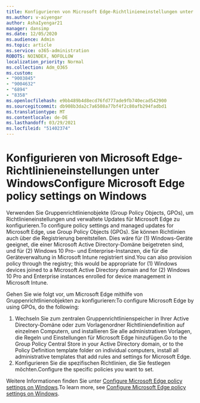```yaml
---
title: Konfigurieren von Microsoft Edge-Richtlinieneinstellungen unter Windows
ms.author: v-aiyengar
author: AshaIyengar21
manager: dansimp
ms.date: 12/05/2020
ms.audience: Admin
ms.topic: article
ms.service: o365-administration
ROBOTS: NOINDEX, NOFOLLOW
localization_priority: Normal
ms.collection: Adm_O365
ms.custom:
- "9003845"
- "9004632"
- "6894"
- "8358"
ms.openlocfilehash: e9bb489b4d8ecd76fd777ade9fb740ecad542900
ms.sourcegitcommit: db908b3da2c7a6508a77bf4f2c80afb294fadbd1
ms.translationtype: MT
ms.contentlocale: de-DE
ms.lasthandoff: 03/29/2021
ms.locfileid: "51402374"
---
```

# <a name="configure-microsoft-edge-policy-settings-on-windows"></a><span data-ttu-id="1ee4e-102">Konfigurieren von Microsoft Edge-Richtlinieneinstellungen unter Windows</span><span class="sxs-lookup"><span data-stu-id="1ee4e-102">Configure Microsoft Edge policy settings on Windows</span></span>

<span data-ttu-id="1ee4e-103">Verwenden Sie Gruppenrichtlinienobjekte (Group Policy Objects, GPOs), um Richtlinieneinstellungen und verwaltete Updates für Microsoft Edge zu konfigurieren.</span><span class="sxs-lookup"><span data-stu-id="1ee4e-103">To configure policy settings and managed updates for Microsoft Edge, use Group Policy Objects (GPOs).</span></span> <span data-ttu-id="1ee4e-104">Sie können Richtlinien auch über die Registrierung bereitstellen. Dies wäre für (1) Windows-Geräte geeignet, die einer Microsoft Active Directory-Domäne beigetreten sind, und für (2) Windows 10 Pro- und Enterprise-Instanzen, die für die Geräteverwaltung in Microsoft Intune registriert sind.</span><span class="sxs-lookup"><span data-stu-id="1ee4e-104">You can also provision policy through the registry; this would be appropriate for (1) Windows devices joined to a Microsoft Active Directory domain and for (2) Windows 10 Pro and Enterprise instances enrolled for device management in Microsoft Intune.</span></span>

<span data-ttu-id="1ee4e-105">Gehen Sie wie folgt vor, um Microsoft Edge mithilfe von Gruppenrichtlinienobjekten zu konfigurieren:</span><span class="sxs-lookup"><span data-stu-id="1ee4e-105">To configure Microsoft Edge by using GPOs, do the following:</span></span>

1. <span data-ttu-id="1ee4e-106">Wechseln Sie zum zentralen Gruppenrichtlinienspeicher in Ihrer Active Directory-Domäne oder zum Vorlagenordner Richtliniendefinition auf einzelnen Computern, und installieren Sie alle administrativen Vorlagen, die Regeln und Einstellungen für Microsoft Edge hinzufügen.</span><span class="sxs-lookup"><span data-stu-id="1ee4e-106">Go to the Group Policy Central Store in your Active Directory domain, or to the Policy Definition template folder on individual computers, install all administrative templates that add rules and settings for Microsoft Edge.</span></span>
2. <span data-ttu-id="1ee4e-107">Konfigurieren Sie die spezifischen Richtlinien, die Sie festlegen möchten.</span><span class="sxs-lookup"><span data-stu-id="1ee4e-107">Configure the specific policies you want to set.</span></span>

<span data-ttu-id="1ee4e-108">Weitere Informationen finden Sie unter [Configure Microsoft Edge policy settings on Windows](https://go.microsoft.com/fwlink/?linkid=2135024).</span><span class="sxs-lookup"><span data-stu-id="1ee4e-108">To learn more, see [Configure Microsoft Edge policy settings on Windows](https://go.microsoft.com/fwlink/?linkid=2135024).</span></span>
